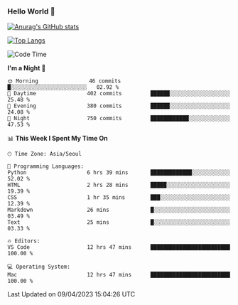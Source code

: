 ### Hello World 👋

[![Anurag's GitHub stats](https://github-readme-stats.vercel.app/api?username=taeho0888&show_icons=true&theme=dracula)](https://github.com/anuraghazra/github-readme-stats)

[![Top Langs](https://github-readme-stats.vercel.app/api/top-langs/?username=taeho0888&theme=dracula)](https://github.com/anuraghazra/github-readme-stats)
<!--
**taeho0888/taeho0888** is a ✨ _special_ ✨ repository because its `README.md` (this file) appears on your GitHub profile.

<!--START_SECTION:waka-->
![Code Time](http://img.shields.io/badge/Code%20Time-19%20hrs%2053%20mins-blue)

**I'm a Night 🦉** 

```text
🌞 Morning                46 commits          █░░░░░░░░░░░░░░░░░░░░░░░░   02.92 % 
🌆 Daytime                402 commits         ██████░░░░░░░░░░░░░░░░░░░   25.48 % 
🌃 Evening                380 commits         ██████░░░░░░░░░░░░░░░░░░░   24.08 % 
🌙 Night                  750 commits         ████████████░░░░░░░░░░░░░   47.53 % 
```


📊 **This Week I Spent My Time On** 

```text
🕑︎ Time Zone: Asia/Seoul

💬 Programming Languages: 
Python                   6 hrs 39 mins       █████████████░░░░░░░░░░░░   52.02 % 
HTML                     2 hrs 28 mins       █████░░░░░░░░░░░░░░░░░░░░   19.39 % 
CSS                      1 hr 35 mins        ███░░░░░░░░░░░░░░░░░░░░░░   12.39 % 
Markdown                 26 mins             █░░░░░░░░░░░░░░░░░░░░░░░░   03.49 % 
Text                     25 mins             █░░░░░░░░░░░░░░░░░░░░░░░░   03.33 % 

🔥 Editors: 
VS Code                  12 hrs 47 mins      █████████████████████████   100.00 % 

💻 Operating System: 
Mac                      12 hrs 47 mins      █████████████████████████   100.00 % 
```


 Last Updated on 09/04/2023 15:04:26 UTC
<!--END_SECTION:waka-->

<!-- 
Here are some ideas to get you started:

- 🔭 I’m currently working on ...
- 🌱 I’m currently learning ...
- 👯 I’m looking to collaborate on ...
- 🤔 I’m looking for help with ...
- 💬 Ask me about ...
- 📫 How to reach me: ...
- 😄 Pronouns: ...
- ⚡ Fun fact: ...
-->
